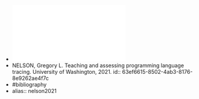 - ![full paper (PDF)](../assets/Teaching-and-Assessing-Programming-Language-Tracing_1676933612164_0.pdf)
- NELSON, Gregory L. Teaching and assessing programming language tracing. University of Washington, 2021.
  id:: 63ef6615-8502-4ab3-8176-8e9262ae4f7c
- #bibliography
- alias:: nelson2021